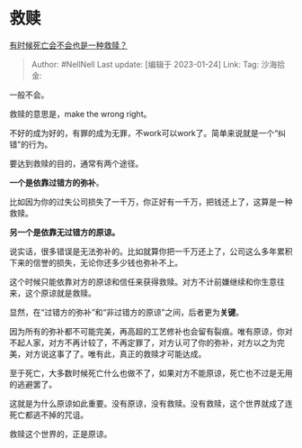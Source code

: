 # 救赎
[有时候死亡会不会也是一种救赎？](https://www.zhihu.com/question/444874175/answer/2857691155)

> Author: #NellNell
> Last update: [编辑于 2023-01-24]
> Link:
> Tag:
> 沙海拾金:

一般不会。

救赎的意思是，make the wrong right。

不好的成为好的，有罪的成为无罪，不work可以work了。简单来说就是一个“纠错”的行为。

要达到救赎的目的，通常有两个途径。

**一个是依靠过错方的弥补**。

比如因为你的过失公司损失了一千万，你正好有一千万，把钱还上了，这算是一种救赎。

**另一个是依靠无过错方的原谅。**

说实话，很多错误是无法弥补的。比如就算你把一千万还上了，公司这么多年累积下来的信誉的损失，无论你还多少钱也弥补不上。

这个时候只能依靠对方的原谅和信任来获得救赎。对方不计前嫌继续和你生意往来，这个原谅就是救赎。

显然，在“过错方的弥补”和“非过错方的原谅”之间，后者更为**关键**。

因为所有的弥补都不可能完美，再高超的工艺修补也会留有裂痕。唯有原谅，你对不起人家，对方不再计较了，不再定罪了，对方认可了你的弥补，对方以之为完美，对方说这事了了。唯有此，真正的救赎才可能达成。

至于死亡，大多数时候死亡什么也做不了，如果对方不能原谅，死亡也不过是无用的逃避罢了。

这就是为什么原谅如此重要。没有原谅，没有救赎。没有救赎，这个世界就成了连死亡都逃不掉的咒诅。

救赎这个世界的，正是原谅。
